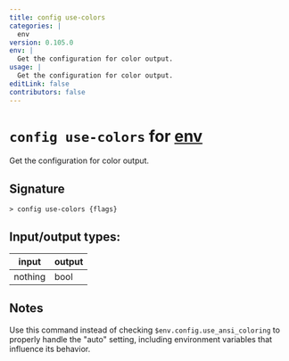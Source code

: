 ```yaml
---
title: config use-colors
categories: |
  env
version: 0.105.0
env: |
  Get the configuration for color output.
usage: |
  Get the configuration for color output.
editLink: false
contributors: false
---
```

<!-- This file is automatically generated. Please edit the command in https://github.com/nushell/nushell instead. -->

# `config use-colors` for [env](/commands/categories/env.md)

<div class='command-title'>Get the configuration for color output.</div>

## Signature

```> config use-colors {flags} ```


## Input/output types:

| input   | output |
| ------- | ------ |
| nothing | bool   |
## Notes
Use this command instead of checking `$env.config.use_ansi_coloring` to properly handle the "auto" setting, including environment variables that influence its behavior.